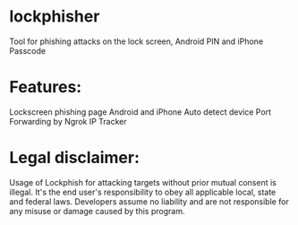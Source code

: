 # lockphisher
 
 Tool for phishing attacks on the lock screen,
 Android PIN and iPhone Passcode
 
 # Features:
 
Lockscreen phishing page  Android and iPhone
Auto detect device
Port Forwarding by Ngrok
IP Tracker

# Legal disclaimer:

Usage of Lockphish for attacking targets without prior mutual consent is illegal.
It's the end user's responsibility to obey all applicable local,
state and federal laws. Developers assume no liability and 
are not responsible for any misuse or damage caused by this program.
